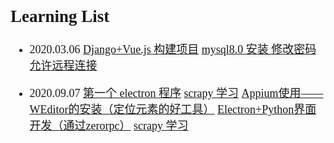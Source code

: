 <font size=4 face='楷体'>

## Learning List

- 2020.03.06
  [Django+Vue.js 构建项目](https://zhuanlan.zhihu.com/p/54776124)
  [mysql8.0 安装 修改密码 允许远程连接](https://www.cnblogs.com/xyabk/p/8967990.html)

- 2020.09.07
  [第一个 electron 程序](https://www.jianshu.com/p/af8d70598726)
  [scrapy 学习](https://www.jianshu.com/p/7dee0837b3d2)
  [Appium使用——WEditor的安装（定位元素的好工具）](https://www.cnblogs.com/RuguoCheng/p/10457637.html)
  [Electron+Python界面开发（通过zerorpc）](https://zhuanlan.zhihu.com/p/37999476)
  [scrapy 学习](https://www.jianshu.com/p/7dee0837b3d2)
